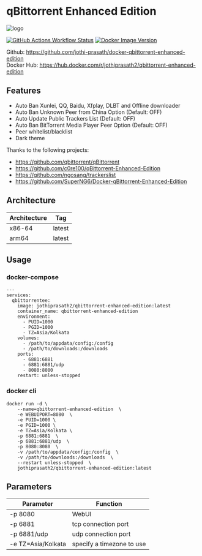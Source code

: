 # qBittorrent Enhanced Edition

![logo](https://upload.wikimedia.org/wikipedia/commons/thumb/6/66/New_qBittorrent_Logo.svg/240px-New_qBittorrent_Logo.svg.png)

[![GitHub Actions Workflow Status](https://img.shields.io/github/actions/workflow/status/jothi-prasath/docker-qbittorrent-enhanced-edition/Auto%20Build%20Docker%20Image.yml)](https://github.com/jothi-prasath/docker-qbittorrent-enhanced-edition/actions/workflows/Auto%20Build%20Docker%20Image.yml)
[![Docker Image Version](https://img.shields.io/docker/v/jothiprasath2/qbittorrent-enhanced-edition)](https://hub.docker.com/r/jothiprasath2/qbittorrent-enhanced-edition) <br>

Github: https://github.com/jothi-prasath/docker-qbittorrent-enhanced-edition <br>
Docker Hub: https://hub.docker.com/r/jothiprasath2/qbittorrent-enhanced-edition <br>

## Features

* Auto Ban Xunlei, QQ, Baidu, Xfplay, DLBT and Offline downloader
* Auto Ban Unknown Peer from China Option (Default: OFF)
* Auto Update Public Trackers List (Default: OFF)
* Auto Ban BitTorrent Media Player Peer Option (Default: OFF)
* Peer whitelist/blacklist
* Dark theme

Thanks to the following projects:

* https://github.com/qbittorrent/qBittorrent
* https://github.com/c0re100/qBittorrent-Enhanced-Edition
* https://github.com/ngosang/trackerslist
* https://github.com/SuperNG6/Docker-qBittorrent-Enhanced-Edition


## Architecture

| Architecture | Tag            |
| ------------ | -------------- |
| x86-64       | latest   |
| arm64        | latest |

## Usage
### docker-compose

```
---
services:
  qbittorrentee:
    image: jothiprasath2/qbittorrent-enhanced-edition:latest
    container_name: qbittorrent-enhanced-edition
    environment:
      - PUID=1000
      - PGID=1000
      - TZ=Asia/Kolkata
    volumes:
      - /path/to/appdata/config:/config
      - /path/to/downloads:/downloads
    ports:
      - 6881:6881
      - 6881:6881/udp
      - 8080:8080
    restart: unless-stopped
```

### docker cli 

```
docker run -d \
    --name=qbittorrent-enhanced-edition  \
    -e WEBUIPORT=8080  \
    -e PUID=1000 \
    -e PGID=1000 \
    -e TZ=Asia/Kolkata \
    -p 6881:6881  \
    -p 6881:6881/udp  \
    -p 8080:8080  \
    -v /path/to/appdata/config:/config  \
    -v /path/to/downloads:/downloads  \
    --restart unless-stopped  \
    jothiprasath2/qbittorrent-enhanced-edition:latest
```

## Parameters

| Parameter     | Function            |
| ------------  | -------------- |
| -p 8080       | WebUI   |
| -p 6881       | tcp connection port   |
| -p 6881/udp   | udp connection port   |
| -e TZ=Asia/Kolkata   | specify a timezone to use  |
